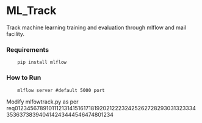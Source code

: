 # ML_Track
Track machine learning training and evaluation through mlflow and mail facility.

### Requirements
        pip install mlflow
       
       
### How to Run
        mlflow server #default 5000 port
        
        
Modify mlfowtrack.py as per req012345678910111213141516171819202122232425262728293031323334353637383940414243444546474801234